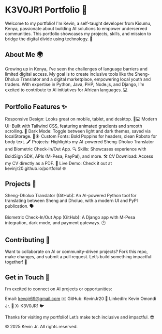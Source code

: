 # K3V0JR1 Portfolio 🌟

Welcome to my portfolio! I'm Kevin, a self-taught developer from Kisumu, Kenya, passionate about building AI solutions to empower underserved communities. This portfolio showcases my projects, skills, and mission to bridge the digital divide using technology. 🚀

## About Me 🌍

Growing up in Kenya, I’ve seen the challenges of language barriers and limited digital access. My goal is to create inclusive tools like the Sheng-Dholuo Translator and a digital marketplace, empowering local youth and traders. With expertise in Python, Java, PHP, Node.js, and Django, I’m excited to contribute to AI initiatives for African languages. 💻

## Portfolio Features ✨

Responsive Design: Looks great on mobile, tablet, and desktop. 📱💻
Modern UI: Built with Tailwind CSS, featuring animated gradients and smooth scrolling. 🎨
Dark Mode: Toggle between light and dark themes, saved via localStorage. 🌙☀️
Custom Fonts: Bold Poppins for headers, clean Roboto for body text. 🖋️
Projects: Highlights my AI-powered Sheng-Dholuo Translator and Biometric Check-In/Out App. 🔍
Skills: Showcases experience with BoldSign SDK, APIs (M-Pesa, PayPal), and more. 🛠️
CV Download: Access my CV directly as a PDF. 📄
Live Demo: Check it out at kevinjr20.github.io/portfolio! 🌐

## Projects 🚀

Sheng-Dholuo Translator (GitHub): An AI-powered Python tool for translating between Sheng and Dholuo, with a modern UI and PyPI publication. 🗣️

Biometric Check-In/Out App (GitHub): A Django app with M-Pesa integration, dark mode, and payment gateways. 🕒


## Contributing 🤝

Want to collaborate on AI or community-driven projects? Fork this repo, make changes, and submit a pull request. Let’s build something impactful together! 🌟

## Get in Touch 📩

I’m excited to connect on AI projects or opportunities:

Email: kevojr69@gmail.com ✉️
GitHub: KevinJr20 🐙
LinkedIn: Kevin Omondi Jr. 💼
X: K3V0JR1 🐦

Thanks for visiting my portfolio! Let’s make tech inclusive and impactful. 😎

© 2025 Kevin Jr. All rights reserved.
